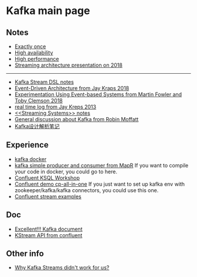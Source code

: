 # Kafka main page

## Notes
- [Exactly once](./kafka/kafka_exactly_once.md)
- [High availability](./kafka/kafka_ha.md)
- [High performance](./kafka/kafka_high_performance.md)
- [Streaming architecture presentation on 2018](https://www.slideshare.net/ssuser4c810e/20181026-streaming-architecture)

***

- [Kafka Stream DSL notes](./kafka/kafka_stream_dsl_notes.md)
- [Event-Driven Architecture from Jay Kraps 2018](../lectures/event_driven_architecture_jay_kraps.md)
- [Experimentation Using Event-based Systems from Martin Fowler and Toby Clemson 2018](../lectures/experimentation_using_event_based_system.md)
- [real time log from Jay Kreps 2013](./kafka/notes_from_jay_kreps_realtime_logs.md)
- [\<\<Streaming Systems\>\> notes](../books/streaming-system/streaming_system.md)
- [General discussion about Kafka from Robin Moffatt](./kafka/notes_from_robin_moffatt_confluent.md)
- [Kafka设计解析笔记](./kafka/kafka_design_by_guojun_notes.md)

## Experience
- [kafka docker](./kafka/kafka_docker_setup.md)
- [kafka simple producer and consumer from MapR](./kafka/kafka_example_producer_consumer.md) If you want to compile your code in docker, you could go to here.
- [Confluent KSQL Workshop](./kafka/kafka_ksql_workshop.md)
- [Confluent demo cp-all-in-one](./kafka/kafka_example_confluent_cp_all_in_one.md) If you just want to set up kafka env with zookeeper/kafka/kafka connectors, you could use this one.
- [Confluent stream examples](./kafka/kafka_stream_example_confluent.md)

## Doc
- [Excellent!!! Kafka document](https://kafka.apache.org/documentation/#gettingStarted)
- [KStream API from confluent](https://docs.confluent.io/current/streams/developer-guide/dsl-api.html)


## Other info
- [Why Kafka Streams didn't work for us?](https://aseigneurin.github.io/2017/08/04/why-kafka-streams-didnt-work-for-us-part-1.html)
